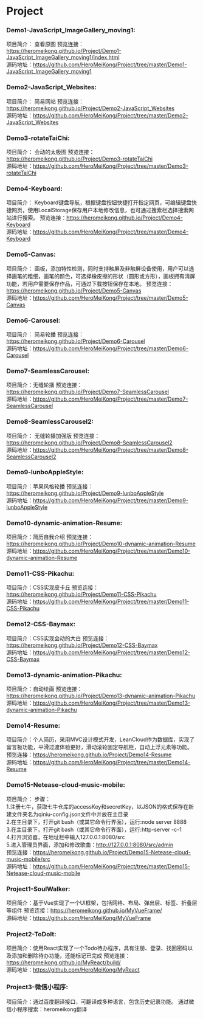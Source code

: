 # Project  
### Demo1-JavaScript_ImageGallery_moving1: 
项目简介： 查看原图
预览连接：https://heromeikong.github.io/Project/Demo1-JavaScript_ImageGallery_moving1/index.html  
源码地址：https://github.com/HeroMeiKong/Project/tree/master/Demo1-JavaScript_ImageGallery_moving1  
### Demo2-JavaScript_Websites:  
项目简介： 简易网站
预览连接：https://heromeikong.github.io/Project/Demo2-JavaScript_Websites  
源码地址：https://github.com/HeroMeiKong/Project/tree/master/Demo2-JavaScript_Websites  
### Demo3-rotateTaiChi:  
项目简介： 会动的太极图
预览连接：https://heromeikong.github.io/Project/Demo3-rotateTaiChi  
源码地址：https://github.com/HeroMeiKong/Project/tree/master/Demo3-rotateTaiChi  
### Demo4-Keyboard:  
项目简介： Keyboard键盘导航，根据键盘按钮快捷打开指定网页，可编辑键盘快捷网页，使用LocalStorage保存用户本地修改信息，也可通过搜索栏选择搜索网站进行搜索。
预览连接：https://heromeikong.github.io/Project/Demo4-Keyboard  
源码地址：https://github.com/HeroMeiKong/Project/tree/master/Demo4-Keyboard  
### Demo5-Canvas:  
项目简介： 画板，添加特性检测，同时支持触屏及非触屏设备使用，用户可以选择画笔的粗细，画笔的颜色，可选择橡皮擦的形状（圆形或方形），画板拥有清屏功能，若用户需要保存作品，可通过下载按钮保存在本地。
预览连接：https://heromeikong.github.io/Project/Demo5-Canvas  
源码地址：https://github.com/HeroMeiKong/Project/tree/master/Demo5-Canvas  
### Demo6-Carousel: 
项目简介： 简易轮播
预览连接：https://heromeikong.github.io/Project/Demo6-Carousel  
源码地址：https://github.com/HeroMeiKong/Project/tree/master/Demo6-Carousel  
### Demo7-SeamlessCarousel:  
项目简介：无缝轮播
预览连接：https://heromeikong.github.io/Project/Demo7-SeamlessCarousel  
源码地址：https://github.com/HeroMeiKong/Project/tree/master/Demo7-SeamlessCarousel  
### Demo8-SeamlessCarousel2: 
项目简介： 无缝轮播加强版
预览连接：https://heromeikong.github.io/Project/Demo8-SeamlessCarousel2  
源码地址：https://github.com/HeroMeiKong/Project/tree/master/Demo8-SeamlessCarousel2  
### Demo9-lunboAppleStyle:  
项目简介：苹果风格轮播
预览连接：https://heromeikong.github.io/Project/Demo9-lunboAppleStyle  
源码地址：https://github.com/HeroMeiKong/Project/tree/master/Demo9-lunboAppleStyle  
### Demo10-dynamic-animation-Resume:  
项目简介：简历自我介绍
预览连接：https://heromeikong.github.io/Project/Demo10-dynamic-animation-Resume  
源码地址：https://github.com/HeroMeiKong/Project/tree/master/Demo10-dynamic-animation-Resume  
### Demo11-CSS-Pikachu:  
项目简介：CSS实现皮卡丘
预览连接：https://heromeikong.github.io/Project/Demo11-CSS-Pikachu  
源码地址：https://github.com/HeroMeiKong/Project/tree/master/Demo11-CSS-Pikachu  
### Demo12-CSS-Baymax:  
项目简介：CSS实现会动的大白
预览连接：https://heromeikong.github.io/Project/Demo12-CSS-Baymax  
源码地址：https://github.com/HeroMeiKong/Project/tree/master/Demo12-CSS-Baymax  
### Demo13-dynamic-animation-Pikachu:  
项目简介：自动绘画
预览连接：https://heromeikong.github.io/Project/Demo13-dynamic-animation-Pikachu  
源码地址：https://github.com/HeroMeiKong/Project/tree/master/Demo13-dynamic-animation-Pikachu  
### Demo14-Resume:  
项目简介：个人简历，采用MVC设计模式开发，LeanCloud作为数据库，实现了留言板功能，平滑过渡体验更好，滑动滚轮固定导航栏，自动上浮元素等功能。
预览连接：https://heromeikong.github.io/Project/Demo14-Resume  
源码地址：https://github.com/HeroMeiKong/Project/tree/master/Demo14-Resume  
### Demo15-Netease-cloud-music-mobile: 
项目简介： 
步骤：  
1.注册七牛，获取七牛仓库的accessKey和secretKey，以JSON的格式保存在新建文件夹名为qiniu-config.json文件中并放在主目录  
2.在主目录下，打开git bash（或其它命令行界面），运行:node server 8888  
3.在主目录下，打开git bash（或其它命令行界面），运行:http-server -c-1  
4.打开浏览器，在地址栏中输入127.0.0.1:8080/src  
5.进入管理员界面，添加和修改歌曲：http://127.0.0.1:8080/src/admin  
预览连接：https://heromeikong.github.io/Project/Demo15-Netease-cloud-music-mobile/src  
源码地址：https://github.com/HeroMeiKong/Project/tree/master/Demo15-Netease-cloud-music-mobile  

### Project1-SoulWalker:  
项目简介：基于Vue实现了一个UI框架，包括网格、布局、弹出层、标签、折叠层等组件
预览连接：https://heromeikong.github.io/MyVueFrame/  
源码地址：https://github.com/HeroMeiKong/MyVueFrame  

### Project2-ToDoIt:  
项目简介：使用React实现了一个Todo待办程序，具有注册、登录、找回密码以及添加和删除待办功能，还能标记已完成
预览连接：https://heromeikong.github.io/MyReact/build/  
源码地址：https://github.com/HeroMeiKong/MyReact 

### Project3-微信小程序:  
项目简介：通过百度翻译接口，可翻译成多种语言，包含历史纪录功能。
通过微信小程序搜索：heromeikong翻译
